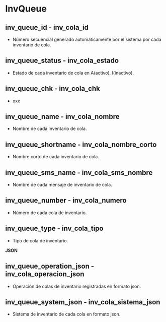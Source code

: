 # InvQueue

## inv_queue_id - inv_cola_id
* Número secuencial generado automáticamente por el sistema por cada inventario de cola. 

## inv_queue_status - inv_cola_estado
* Estado de cada inventario de cola en A(activo), I(inactivo).

## inv_queue_chk - inv_cola_chk
* xxx

## inv_queue_name - inv_cola_nombre
* Nombre de cada inventario de cola.

## inv_queue_shortname - inv_cola_nombre_corto
* Nombre corto de cada inventario de cola.

## inv_queue_sms_name - inv_cola_sms_nombre
* Nombre de cada mensaje de inventario de cola.

## inv_queue_number - inv_cola_numero
* Número de cada cola de inventario.

## inv_queue_type - inv_cola_tipo
* Tipo de cola de inventario.

__JSON__	

## inv_queue_operation_json - inv_cola_operacion_json
* Operación de colas de inventario registradas en formato json.

## inv_queue_system_json - inv_cola_sistema_json
* Sistema de inventario de cada cola en formato json. 

